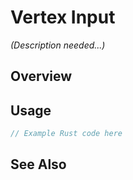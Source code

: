 # Vertex Input

*(Description needed...)*

## Overview

## Usage

```rust
// Example Rust code here
```

## See Also

